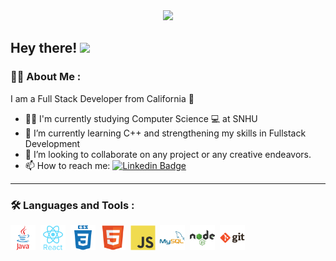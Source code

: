 <div align="center" width="100%">
<img src="https://github.com/TayHern/TayHern/assets/95730939/3e8a066c-1bc6-4bb2-8ad3-f91d3b3e4ed3">
</div>
<h2>
    Hey there!
    <img src="https://media.giphy.com/media/hvRJCLFzcasrR4ia7z/giphy.gif" width="30px"/>
</h2>

### :woman_technologist: About Me :
I am a Full Stack Developer from California 🌇
- 👩‍🎓 I'm currently studying Computer Science 💻 at SNHU
- 🌱 I’m currently learning C++ and strengthening my skills in Fullstack Development
- 💞️ I’m looking to collaborate on any project or any creative endeavors.
- 📫 How to reach me:
    [![Linkedin Badge](https://img.shields.io/badge/-Taylor_Hernandez-blue?style=flat&logo=Linkedin&logoColor=white)](https://www.linkedin.com/in/taylor-hernandez-4b1963228/)


---

### :hammer_and_wrench: Languages and Tools :

<div>
  <img src="https://github.com/devicons/devicon/blob/master/icons/java/java-original-wordmark.svg" title="Java" alt="Java" width="40" height="40"/>&nbsp;
  <img src="https://github.com/devicons/devicon/blob/master/icons/react/react-original-wordmark.svg" title="React" alt="React" width="40" height="40"/>&nbsp;
  <img src="https://github.com/devicons/devicon/blob/master/icons/css3/css3-plain-wordmark.svg"  title="CSS3" alt="CSS" width="40" height="40"/>&nbsp;
  <img src="https://github.com/devicons/devicon/blob/master/icons/html5/html5-original.svg" title="HTML5" alt="HTML" width="40" height="40"/>&nbsp;
  <img src="https://github.com/devicons/devicon/blob/master/icons/javascript/javascript-original.svg" title="JavaScript" alt="JavaScript" width="40" height="40"/>&nbsp;
  <img src="https://github.com/devicons/devicon/blob/master/icons/mysql/mysql-original-wordmark.svg" title="MySQL"  alt="MySQL" width="40" height="40"/>&nbsp;
  <img src="https://github.com/devicons/devicon/blob/master/icons/nodejs/nodejs-original-wordmark.svg" title="NodeJS" alt="NodeJS" width="40" height="40"/>&nbsp;
  <img src="https://github.com/devicons/devicon/blob/master/icons/git/git-original-wordmark.svg" title="Git" **alt="Git" width="40" height="40"/>
</div>
<!---
TAY-HERN/TAY-HERN is a ✨ special ✨ repository because its `README.md` (this file) appears on your GitHub profile.
You can click the Preview link to take a look at your changes.
--->
